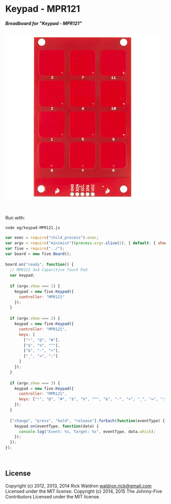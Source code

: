<!--remove-start-->

# Keypad - MPR121

<!--remove-end-->






##### Breadboard for "Keypad - MPR121"



![docs/breadboard/keypad-MPR121.png](breadboard/keypad-MPR121.png)<br>

&nbsp;




Run with:
```bash
node eg/keypad-MPR121.js
```


```javascript
var exec = require("child_process").exec;
var argv = require("minimist")(process.argv.slice(2), { default: { show: 1 } });
var five = require("../");
var board = new five.Board();

board.on("ready", function() {
  // MPR121 3x4 Capacitive Touch Pad
  var keypad;

  if (argv.show === 1) {
    keypad = new five.Keypad({
      controller: "MPR121"
    });
  }

  if (argv.show === 2) {
    keypad = new five.Keypad({
      controller: "MPR121",
      keys: [
        ["!", "@", "#"],
        ["$", "%", "^"],
        ["&", "-", "+"],
        ["_", "=", ":"]
      ]
    });
  }

  if (argv.show === 3) {
    keypad = new five.Keypad({
      controller: "MPR121",
      keys: ["!", "@", "#", "$", "%", "^", "&", "-", "+", "_", "=", ":"]
    });
  }

  ["change", "press", "hold", "release"].forEach(function(eventType) {
    keypad.on(eventType, function(data) {
      console.log("Event: %s, Target: %s", eventType, data.which);
    });
  });
});

```








&nbsp;

<!--remove-start-->

## License
Copyright (c) 2012, 2013, 2014 Rick Waldron <waldron.rick@gmail.com>
Licensed under the MIT license.
Copyright (c) 2014, 2015 The Johnny-Five Contributors
Licensed under the MIT license.

<!--remove-end-->
